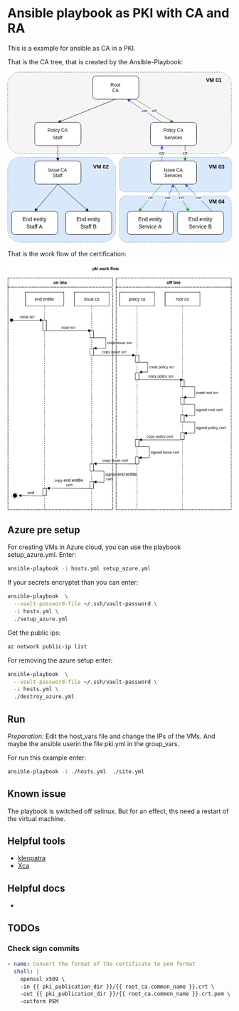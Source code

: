 Ansible playbook as PKI with CA and RA
======================================

This is a example for ansible as CA in a PKI.

That is the CA tree, that is created by the Ansible-Playbook:

![docs/pki-tree.png](docs/pki-tree.png)

That is the work flow of the certification:

![docs/pki-tree.png](docs/pki-flow.png)


Azure pre setup
---------------

For creating VMs in Azure cloud, you can use the playbook setup_azure.yml. Enter:

```bash
ansible-playbook -i hosts.yml setup_azure.yml
```

If your secrets encryptet than you can enter:

```bash
ansible-playbook  \
  --vault-password-file ~/.ssh/vault-password \
  -i hosts.yml \
  ./setup_azure.yml
```

Get the public ips:

```bash
az network public-ip list
```

For removing the azure setup enter:

```bash
ansible-playbook  \
  --vault-password-file ~/.ssh/vault-password \
  -i hosts.yml \
  ./destroy_azure.yml
```

Run
---

*Preparation:* Edit the host_vars file and change the IPs of the VMs. And
maybe the ansible userin the file pki.yml in the group_vars.

For run this example enter:

```bash
ansible-playbook -i ./hosts.yml  ./site.yml
```


Known issue
-----------

The playbook is switched off selinux. But for an effect,  ths need a restart
of the virtual machine.

Helpful tools
-------------

* [kleopatra](https://docs.kde.org/stable5/en/pim/kleopatra//)
* [Xca](https://hohnstaedt.de/xca/)

Helpful docs
------------

* [](https://www.golinuxcloud.com/openssl-create-certificate-chain-linux/)

TODOs
-----

### Check sign commits

```yml
- name: Convert the format of the certificate to pem format
  shell: |
    openssl x509 \
    -in {{ pki_publication_dir }}/{{ root_ca.common_name }}.crt \
    -out {{ pki_publication_dir }}/{{ root_ca.common_name }}.crt.pem \
    -outform PEM
```